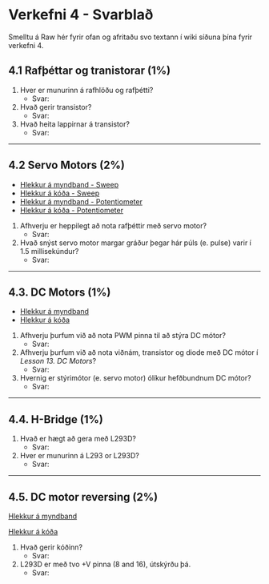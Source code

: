 # Verkefni 4 - Svarblað

Smelltu á Raw hér fyrir ofan og afritaðu svo textann í wiki síðuna þína fyrir verkefni 4.

## 4.1 Rafþéttar og tranistorar (1%)

1. Hver er munurinn á rafhlöðu og rafþétti?
    - Svar:
1. Hvað gerir transistor?
   - Svar:
2. Hvað heita lappirnar á transistor?
   - Svar:

---

## 4.2 Servo Motors (2%)

- [Hlekkur á myndband - Sweep]()
- [Hlekkur á kóða - Sweep]()
- [Hlekkur á myndband - Potentiometer]()
- [Hlekkur á kóða - Potentiometer]()

1. Afhverju er heppilegt að nota rafþéttir með servo motor?
    - Svar:
2. Hvað snýst servo motor margar gráður þegar hár púls (e. pulse) varir í 1.5 millisekúndur?
    - Svar:

---

## 4.3. DC Motors (1%)

- [Hlekkur á myndband]()
- [Hlekkur á kóða]()

1. Afhverju þurfum við að nota PWM pinna til að stýra DC mótor?
   - Svar:
2. Afhverju þurfum við að nota viðnám, transistor og diode með DC mótor í _Lesson 13. DC Motors_?
   - Svar:
3. Hvernig er stýrimótor (e. servo motor) ólíkur hefðbundnum DC mótor?
   - Svar:

---

## 4.4. H-Bridge (1%)

1. Hvað er hægt að gera með L293D?
   - Svar:
2. Hver er munurinn á L293 or L293D?
   - Svar:

---

## 4.5. DC motor reversing (2%)

[Hlekkur á myndband]()

[Hlekkur á kóða]()

1. Hvað gerir kóðinn?
    - Svar:
1. L293D er með tvo +V pinna (8 and 16), útskýrðu þá.
    - Svar:

